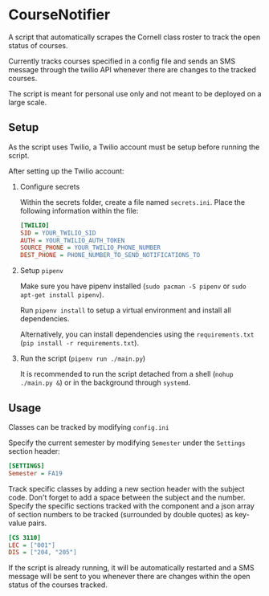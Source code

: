 # CourseNotifier

A script that automatically scrapes the Cornell class roster to track the open status of courses.

Currently tracks courses specified in a config file and sends an SMS message
through the twilio API whenever there are changes to the tracked courses.

The script is meant for personal use only and not meant to be deployed on a large scale.

## Setup
As the script uses Twilio, a Twilio account must be setup before running the script.

After setting up the Twilio account:

1. Configure secrets

   Within the secrets folder, create a file named `secrets.ini`. Place the following
   information within the file:

   ```ini
   [TWILIO]
   SID = YOUR_TWILIO_SID
   AUTH = YOUR_TWILIO_AUTH_TOKEN
   SOURCE_PHONE = YOUR_TWILIO_PHONE_NUMBER
   DEST_PHONE = PHONE_NUMBER_TO_SEND_NOTIFICATIONS_TO
   ```

2. Setup `pipenv`

   Make sure you have pipenv installed (`sudo pacman -S pipenv` or `sudo apt-get install pipenv`).

   Run `pipenv install` to setup a virtual environment and install all dependencies.

   Alternatively, you can install dependencies using the `requirements.txt` (`pip install -r requirements.txt`).

3. Run the script (`pipenv run ./main.py`)

   It is recommended to run the script detached from a shell (`nohup ./main.py &`) or in the background through `systemd`.

## Usage
Classes can be tracked by modifying `config.ini`

Specify the current semester by modifying `Semester` under the `Settings` section header:
```ini
[SETTINGS]
Semester = FA19
```

Track specific classes by adding a new section header with the subject code.
Don't forget to add a space between the subject and the number.
Specify the specific sections tracked with the component and a json array of
section numbers to be tracked (surrounded by double quotes) as key-value pairs.

```ini
[CS 3110]
LEC = ["001"]
DIS = ["204, "205"]
```

If the script is already running, it will be automatically restarted and a
SMS message will be sent to you whenever there are changes within the open
status of the courses tracked.
